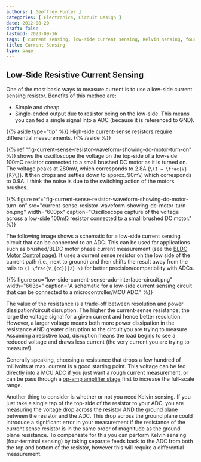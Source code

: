 ```yaml
---
authors: [ Geoffrey Hunter ]
categories: [ Electronics, Circuit Design ]
date: 2012-08-20
draft: false
lastmod: 2023-09-16
tags: [ current sensing, low-side current sensing, Kelvin sensing, four-terminal sensing, resistor, motor, op-amp ]
title: Current Sensing
type: page
---
```


## Low-Side Resistive Current Sensing

One of the most basic ways to measure current is to use a low-side current sensing resistor. Benefits of this method are:

* Simple and cheap
* Single-ended output due to resistor being on the low-side. This means you can fed a single signal into a ADC (because it is referenced to GND).

{{% aside type="tip" %}}
High-side current-sense resistors require differential measurements.
{{% /aside %}}

{{% ref "fig-current-sense-resistor-waveform-showing-dc-motor-turn-on" %}} shows the oscilloscope the voltage on the top-side of a low-side 100mΩ resistor connected to a small brushed DC motor as it is turned on. The voltage peaks at 280mV, which corresponds to 2.8A (`\(I = \frac{V}{R}\)`). It then drops and settles down to approx. 90mV, which corresponds to 0.9A. I think the noise is due to the switching action of the motors brushes.

{{% figure ref="fig-current-sense-resistor-waveform-showing-dc-motor-turn-on" src="current-sense-resistor-waveform-showing-dc-motor-turn-on.png" width="600px" caption="Oscilloscope capture of the voltage across a low-side 100mΩ resistor connected to a small brushed DC motor." %}}

The following image shows a schematic for a low-side current sensing circuit that can be connected to an ADC. This can be used for applications such as brushed/BLDC motor phase current measurement (see the [BLDC Motor Control page](/electronics/circuit-design/bldc-motor-control)). It uses a current sense resistor on the low side of the current path (i.e., next to ground) and then shifts the result away from the rails to `\( \frac{V_{cc}}{2} \)` for better precision/compatibility with ADCs.

{{% figure src="low-side-current-sense-adc-interface-circuit.png" width="663px" caption="A schematic for a low-side current sensing circuit that can be connected to a microcontroller/MCU ADC."  %}}

The value of the resistance is a trade-off between resolution and power dissipation/circuit disruption. The higher the current-sense resistance, the large the voltage signal for a given current and hence better resolution. However, a larger voltage means both more power dissipation in the resistance AND greater disruption to the circuit you are trying to measure. Assuming a resistive load, disruption means the load begins to see a reduced voltage and draws less current (the very current you are trying to measure!).

Generally speaking, choosing a resistance that drops a few hundred of millivolts at max. current is a good starting point. This voltage can be fed directly into a MCU ADC if you just want a rough current measurement, or can be pass through a [op-amp amplifier stage](/electronics/components/op-amps/) first to increase the full-scale range.

Another thing to consider is whether or not you need Kelvin sensing. If you just take a single tap of the top-side of the resistor to your ADC, you are measuring the voltage drop across the resistor AND the ground plane between the resistor and the ADC. This drop across the ground plane could introduce a significant error in your measurement if the resistance of the current sense resistor is in the same order of magnitude as the ground plane resistance. To compensate for this you can perform Kelvin sensing (four-terminal sensing) by taking separate feeds back to the ADC from both the top and bottom of the resistor, however this will require a differential measurement.
